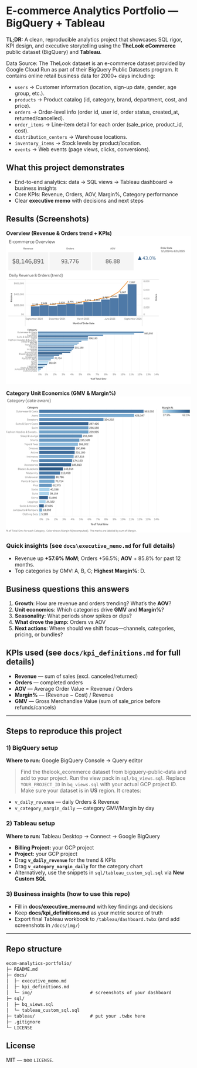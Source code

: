 # E-commerce Analytics Portfolio — BigQuery + Tableau

**TL;DR:** A clean, reproducible analytics project that showcases SQL rigor, KPI design, and executive storytelling using the **TheLook eCommerce** public dataset (BigQuery) and **Tableau**.

Data Source: The TheLook dataset is an e-commerce dataset provided by Google Cloud Run as part of their BigQuery Public Datasets program. It contains online retail business data for 2000+ days including:
- `users` → Customer information (location, sign-up date, gender, age group, etc.).
- `products` → Product catalog (id, category, brand, department, cost, and price).
- `orders` → Order-level info (order id, user id, order status, created_at, returned/cancelled).
- `order_items` → Line-item detail for each order (sale_price, product_id, cost).
- `distribution_centers` → Warehouse locations.
- `inventory_items` → Stock levels by product/location.
- `events` → Web events (page views, clicks, conversions).

## What this project demonstrates
- End-to-end analytics: data → SQL views → Tableau dashboard → business insights
- Core KPIs: Revenue, Orders, AOV, Margin%, Category performance
- Clear **executive memo** with decisions and next steps

## Results (Screenshots)

**Overview (Revenue & Orders trend + KPIs)**
![Overview](docs/img/overview.png)

**Category Unit Economics (GMV & Margin%)**
![Category](docs/img/category.png)

### Quick insights (see `docs\executive_memo.md` for full details)
- Revenue up **+57.6% MoM**; Orders +56.5%; **AOV** + 85.8% for past 12 months.
- Top categories by GMV: A, B, C; **Highest Margin%**: D.

## Business questions this answers
1. **Growth**: How are revenue and orders trending? What’s the **AOV**?
2. **Unit economics**: Which categories drive **GMV** and **Margin%**?
3. **Seasonality**: What periods show spikes or dips?
4. **What drove the jump:** Orders vs AOV
5. **Next actions**: Where should we shift focus—channels, categories, pricing, or bundles?

## KPIs used (see `docs/kpi_definitions.md` for full details)
- **Revenue** — sum of sales (excl. canceled/returned)
- **Orders** — completed orders
- **AOV** — Average Order Value = Revenue / Orders
- **Margin%** — (Revenue − Cost) / Revenue
- **GMV** — Gross Merchandise Value (sum of sale_price before refunds/cancels)

---

## Steps to reproduce this project

### 1) BigQuery setup
**Where to run:** Google BigQuery Console → Query editor

> Find the thelook_ecommerce dataset from bigquery-public-data and add to your project.
> Run the view pack in `sql/bq_views.sql`. Replace `YOUR_PROJECT_ID` in `bq_views.sql` with your actual GCP project ID. Make sure your dataset is in **US** region. It creates:
- `v_daily_revenue` — daily Orders & Revenue
- `v_category_margin_daily` — category GMV/Margin by day

### 2) Tableau setup
**Where to run:** Tableau Desktop → Connect → Google BigQuery

- **Billing Project:** your GCP project
- **Project:** your GCP project
- Drag **`v_daily_revenue`** for the trend & KPIs
- Drag **`v_category_margin_daily`** for the category chart
- Alternatively, use the snippets in `sql/tableau_custom_sql.sql` via **New Custom SQL**

### 3) Business insights (how to use this repo)
- Fill in **docs/executive_memo.md** with key findings and decisions
- Keep **docs/kpi_definitions.md** as your metric source of truth
- Export final Tableau workbook to `/tableau/dashboard.twbx` (and add screenshots in `/docs/img/`)

---

## Repo structure
```
ecom-analytics-portfolio/
├─ README.md
├─ docs/
│  ├─ executive_memo.md
│  ├─ kpi_definitions.md
│  └─ img/                      # screenshots of your dashboard
├─ sql/
│  ├─ bq_views.sql
│  └─ tableau_custom_sql.sql
├─ tableau/                     # put your .twbx here
├─ .gitignore
└─ LICENSE
```

## License
MIT — see `LICENSE`.
